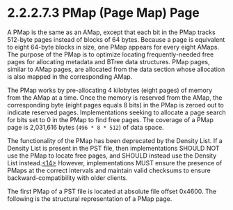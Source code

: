 <html dir="LTR" xmlns:mshelp="http://msdn.microsoft.com/mshelp" xmlns:ddue="http://ddue.schemas.microsoft.com/authoring/2003/5" xmlns:xlink="http://www.w3.org/1999/xlink" xmlns:tool="http://www.microsoft.com/tooltip">
    <head>
        <meta http-equiv="Content-Type" content="text/html; CHARSET=utf-8"></meta>
        <meta name="save" content="history"></meta>
        <title>2.2.2.7.3 PMap (Page Map) Page</title>
        <xml>
            <mshelp:toctitle title="2.2.2.7.3 PMap (Page Map) Page"></mshelp:toctitle>
            <mshelp:rltitle title="[MS-PST]: PMap (Page Map) Page"></mshelp:rltitle>
            <mshelp:keyword index="A" term="e0c59db8-970a-40df-9547-c136e8858291"></mshelp:keyword>
            <mshelp:attr name="DCSext.ContentType" value="open specification"></mshelp:attr>
            <mshelp:attr name="AssetID" value="e0c59db8-970a-40df-9547-c136e8858291"></mshelp:attr>
            <mshelp:attr name="TopicType" value="kbRef"></mshelp:attr>
            <mshelp:attr name="DCSext.Title" value="[MS-PST]: PMap (Page Map) Page" />
        </xml>
    </head>
    <body>
        <div id="header">
            <h1 class="heading">2.2.2.7.3 PMap (Page Map) Page</h1>
        </div>
        <div id="mainSection">
            <div id="mainBody">
                <div id="allHistory" class="saveHistory"></div>
                <div id="sectionSection0" class="section" name="collapseableSection">
                    

<p>A PMap is the same as an AMap, except that each bit in the
PMap tracks 512-byte pages instead of blocks of 64 bytes. Because a page is
equivalent to eight 64-byte blocks in size, one PMap appears for every eight
AMaps. The purpose of the PMap is to optimize locating frequently-needed free
pages for allocating metadata and BTree data structures. PMap pages, similar to
AMap pages, are allocated from the data section whose allocation is also mapped
in the corresponding AMap.</p>

<p>The PMap works by pre-allocating 4 kilobytes (eight pages)
of memory from the AMap at a time. Once the memory is reserved from the AMap,
the corresponding byte (eight pages equals 8 bits) in the PMap is zeroed out to
indicate reserved pages. Implementations seeking to allocate a page search for
bits set to 0 in the PMap to find free pages. The coverage of a PMap page is
2,031,616 bytes (<code>496 * 8 * 512</code>) of data space.</p>

<p>The functionality of the PMap has been deprecated by the
Density List. If a Density List is present in the PST file, then
implementations SHOULD NOT use the PMap to locate free pages, and SHOULD
instead use the Density List instead.<a id="Appendix_A_Target_14"></a><a href="f040f8b2-f023-4ed9-94fd-de487da83ed5.html#Appendix_A_14" aria-label="Product behavior note 14">&lt;14&gt;</a> However,
implementations MUST ensure the presence of PMaps at the correct intervals and
maintain valid checksums to ensure backward-compatibility with older clients.</p>

<p>The first PMap of a PST file is located at absolute file
offset 0x4600. The following is the structural representation of a PMap page.</p>
                </div>
            </div>
        </div>
    </body>
</html>